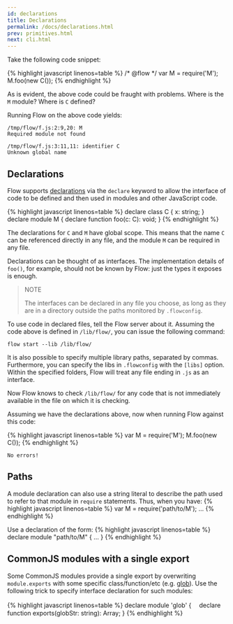 ```yaml
---
id: declarations
title: Declarations
permalink: /docs/declarations.html
prev: primitives.html
next: cli.html
---
```


Take the following code snippet:

{% highlight javascript linenos=table %}
/* @flow */
var M = require('M');
M.foo(new C());
{% endhighlight %}

As is evident, the above code could be fraught with problems. Where is the `M` 
module? Where is `C` defined?

Running Flow on the above code yields:

```bbcode
/tmp/flow/f.js:2:9,20: M
Required module not found

/tmp/flow/f.js:3:11,11: identifier C
Unknown global name
```

## Declarations

Flow supports 
[declarations](third-party.html#example) 
via the `declare` keyword to allow the interface of code to be defined and 
then used in modules and other JavaScript code.

{% highlight javascript linenos=table %}
declare class C {
  x: string;
}
declare module M {
  declare function foo(c: C): void;
}
{% endhighlight %}

The declarations for `C` and `M` have global scope. This means that the name `C` can be referenced
directly in any file, and the module `M` can be required in any file.

Declarations can be thought of as interfaces.
The implementation details of `foo()`, for
example, should not be known by Flow: just the types it exposes is enough.

> NOTE
>
> The interfaces can be declared in any file you choose, as long as they are in a directory 
outside the paths monitored by `.flowconfig`.

To use code in declared files, tell the Flow server about it. Assuming the code above is defined in `/lib/flow/`, you can issue the following command:

```bbcode
flow start --lib /lib/flow/
```

It is also possible to specify multiple library paths, separated by commas.
Furthermore, you can specify the libs in `.flowconfig` with the `[libs]` option. Within the specified folders, Flow will treat any file ending in `.js` as an interface.

Now Flow knows to check `/lib/flow/` for any code that is not immediately 
available in the file on which it is checking.

Assuming we have the declarations above, now when running Flow against this code:

{% highlight javascript linenos=table %}
var M = require('M');
M.foo(new C());
{% endhighlight %}

```bbcode
No errors!
```

## Paths

A module declaration can also use a string literal to describe the path used to refer to that module in `require` statements.
Thus, when you have:
{% highlight javascript linenos=table %}
var M = require('path/to/M');
...
{% endhighlight %}

Use a declaration of the form:
{% highlight javascript linenos=table %}
declare module "path/to/M" {
  ...
}
{% endhighlight %}

## CommonJS modules with a single export

Some CommonJS modules provide a single export by overwriting `module.exports` with some specific class/function/etc (e.g. [glob](https://www.npmjs.com/package/glob)). Use the following trick to specify interface declaration for such modules:

{% highlight javascript linenos=table %}
declare module 'glob' {
　declare function exports(globStr: string): Array<string>;
}
{% endhighlight %}
